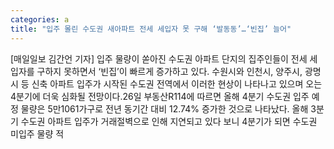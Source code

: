 ```yaml
---
categories: a
title: "입주 몰린 수도권 새아파트 전세 세입자 못 구해 ‘발동동’…‘빈집’ 늘어"
---
```

[매일일보 김간언 기자] 입주 물량이 쏟아진 수도권 아파트 단지의 집주인들이 전세 세입자를 구하지 못하면서 ‘빈집’이 빠르게 증가하고 있다. 수원시와 인천시, 양주시, 광명시 등 신축 아파트 입주가 시작된 수도권 전역에서 이러한 현상이 나타나고 있으며 오는 4분기에 더욱 심화될 전망이다.26일 부동산R114에 따르면 올해 4분기 수도권 입주 예정 물량은 5만1061가구로 전년 동기간 대비 12.74% 증가한 것으로 나타났다. 올해 3분기 수도권 아파트 입주가 거래절벽으로 인해 지연되고 있다 보니 4분기가 되면 수도권 미입주 물량 적